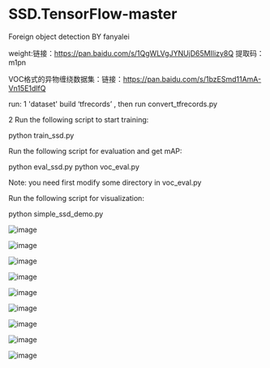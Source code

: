 # SSD.TensorFlow-master
Foreign object detection  BY fanyalei

weight:链接：https://pan.baidu.com/s/1QgWLVgJYNUjD65MIlizy8Q 提取码：m1pn 

VOC格式的异物缠绕数据集：链接：https://pan.baidu.com/s/1bzESmd11AmA-Vn15E1dlfQ 


run:
1 'dataset' build ‘tfrecords’ , then run convert_tfrecords.py

2 Run the following script to start training:

  python train_ssd.py

  Run the following script for evaluation and get mAP:

  python eval_ssd.py
  python voc_eval.py

Note: you need first modify some directory in voc_eval.py

  Run the following script for visualization:

  python simple_ssd_demo.py
  
![image](https://github.com/fanfan00/SSD.TensorFlow-master/blob/master/logs/程序目录.jpg)

![image](https://github.com/fanfan00/SSD.TensorFlow-master/blob/master/logs/120K%E4%BA%A4%E5%8F%89%E7%86%B5%E6%8D%9F%E5%A4%B1.jpg)

![image](https://github.com/fanfan00/SSD.TensorFlow-master/blob/master/logs/120K%E5%AE%9A%E4%BD%8D%E6%8D%9F%E5%A4%B1.jpg)

![image](https://github.com/fanfan00/SSD.TensorFlow-master/blob/master/logs/120K%E6%80%BB%E6%8D%9F%E5%A4%B1.jpg)

![image](https://github.com/fanfan00/SSD.TensorFlow-master/blob/master/logs/test%E4%B8%8A%E7%9A%84%E5%87%86%E7%A1%AE%E7%8E%87.png)

![image](https://github.com/fanfan00/SSD.TensorFlow-master/blob/master/demo/000191.jpg)

![image](https://github.com/fanfan00/SSD.TensorFlow-master/blob/master/demo/000042.jpg)

![image](https://github.com/fanfan00/SSD.TensorFlow-master/blob/master/demo_out/test_out_191.jpg)

![image](https://github.com/fanfan00/SSD.TensorFlow-master/blob/master/demo_out/test_out_42.jpg)

